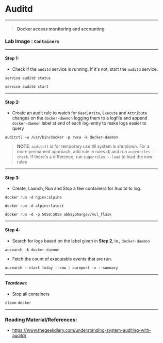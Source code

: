 # **Auditd**

---

> #### Docker access monitoring and accounting

### **Lab Image : `Containers`**

---

#### Step 1:

* Check if the `auditd` service is running. If it's not, start the `auditd` service.

```commandline
service auditd status
```
```commandline
service auditd start
```

---

#### Step 2:

* Create an audit rule to watch for `Read`, `Write`, `Execute` and `Attribute` changes on the `docker-daemon` logging them to a logfile and append `docker-daemon` label at end of each log-entry to make logs easier to query

```commandline
auditctl -w /usr/bin/docker -p rwxa -k docker-daemon
```
> **NOTE**: `auditctl` is for temporary use till system is shutdown. For a more permanent approach, add rule in rules.d/ and run `augenriles --check`.  If there's a difference, run `augenrules --load` to load the new rules

---

#### Step 3:

* Create, Launch, Run and Stop a few containers for Auditd to log.

```commandline
docker run -d nginx:alpine
```
```commandline
docker run -d alpine:latest
```
```commandline
docker run -d -p 5050:5050 abhaybhargav/vul_flask
```

---

#### Step 4:

* Search for logs based on the label given in **Step 2**, ie., `docker-daemon`

```commandline
ausearch -k docker-daemon
```

* Fetch the count of executable events that are run.

```commandline
ausearch --start today --raw | aureport -x --summary
```

---

#### *Teardown*:

* Stop all containers

```commandline
clean-docker
```

---

### Reading Material/References:

* https://www.thegeekdiary.com/understanding-system-auditing-with-auditd/